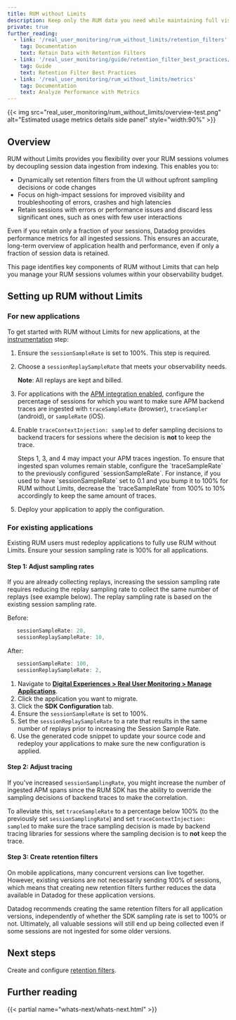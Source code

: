 ```yaml
---
title: RUM without Limits
description: Keep only the RUM data you need while maintaining full visibility of performance metrics for your applications.
private: true
further_reading:
  - link: '/real_user_monitoring/rum_without_limits/retention_filters'
    tag: Documentation
    text: Retain Data with Retention Filters
  - link: '/real_user_monitoring/guide/retention_filter_best_practices/'
    tag: Guide
    text: Retention Filter Best Practices
  - link: '/real_user_monitoring/rum_without_limits/metrics'
    tag: Documentation
    text: Analyze Performance with Metrics
---
```


{{< img src="real_user_monitoring/rum_without_limits/overview-test.png" alt="Estimated usage metrics details side panel" style="width:90%" >}}

## Overview

RUM without Limits provides you flexibility over your RUM sessions volumes by decoupling session data ingestion from indexing. This enables you to:

- Dynamically set retention filters from the UI without upfront sampling decisions or code changes
- Focus on high-impact sessions for improved visibility and troubleshooting of errors, crashes and high latencies
- Retain sessions with errors or performance issues and discard less significant ones, such as ones with few user interactions

Even if you retain only a fraction of your sessions, Datadog provides performance metrics for all ingested sessions. This ensures an accurate, long-term overview of application health and performance, even if only a fraction of session data is retained.

This page identifies key components of RUM without Limits that can help you manage your RUM sessions volumes within your observability budget.

## Setting up RUM without Limits

### For new applications

To get started with RUM without Limits for new applications, at the [instrumentation][1] step:

1. Ensure the `sessionSampleRate` is set to 100%. This step is required.

2. Choose a `sessionReplaySampleRate` that meets your observability needs.

   **Note**: All replays are kept and billed.
3. For applications with the [APM integration enabled][2], configure the percentage of sessions for which you want to make sure APM backend traces are ingested with `traceSampleRate` (browser), `traceSampler` (android), or `sampleRate` (iOS).

4. Enable `traceContextInjection: sampled` to defer sampling decisions to backend tracers for sessions where the decision is **not** to keep the trace.

   <div class="alert alert-warning">Steps 1, 3, and 4 may impact your APM traces ingestion. To ensure that ingested span volumes remain stable, configure the `traceSampleRate` to the previously configured `sessionSampleRate`. For instance, if you used to have `sessionSampleRate` set to 0.1 and you bump it to 100% for RUM without Limits, decrease the `traceSampleRate` from 100% to 10% accordingly to keep the same amount of traces.</div>

5. Deploy your application to apply the configuration.

### For existing applications
Existing RUM users must redeploy applications to fully use RUM without Limits. Ensure your session sampling rate is 100% for all applications.

#### Step 1: Adjust sampling rates
If you are already collecting replays, increasing the session sampling rate requires reducing the replay sampling rate to collect the same number of replays (see example below). The replay sampling rate is based on the existing session sampling rate.

Before:

```java
   sessionSampleRate: 20,
   sessionReplaySampleRate: 10,
```

After:

```java
   sessionSampleRate: 100,
   sessionReplaySampleRate: 2,
```

1. Navigate to [**Digital Experiences > Real User Monitoring > Manage Applications**][3].
1. Click the application you want to migrate.
1. Click the **SDK Configuration** tab.
1. Ensure the `sessionSampleRate` is set to 100%.
1. Set the `sessionReplaySampleRate` to a rate that results in the same number of replays prior to increasing the Session Sample Rate.
1. Use the generated code snippet to update your source code and redeploy your applications to make sure the new configuration is applied.

#### Step 2: Adjust tracing

If you've increased `sessionSamplingRate`, you might increase the number of ingested APM spans since the RUM SDK has the ability to override the sampling decisions of backend traces to make the correlation.

To alleviate this, set `traceSampleRate` to a percentage below 100% (to the previously set `sessionSamplingRate`) and set `traceContextInjection: sampled` to make sure the trace sampling decision is made by backend tracing libraries for sessions where the sampling decision is to **not** keep the trace.

#### Step 3: Create retention filters

On mobile applications, many concurrent versions can live together. However, existing versions are not necessarily sending 100% of sessions, which means that creating new retention filters further reduces the data available in Datadog for these application versions.

Datadog recommends creating the same retention filters for all application versions, independently of whether the SDK sampling rate is set to 100% or not. Ultimately, all valuable sessions will still end up being collected even if some sessions are not ingested for some older versions.

## Next steps

Create and configure [retention filters][4].

## Further reading

{{< partial name="whats-next/whats-next.html" >}}

[1]: /real_user_monitoring/browser/setup/
[2]: /real_user_monitoring/platform/connect_rum_and_traces/
[3]: https://app.datadoghq.com/rum/list
[4]: /real_user_monitoring/rum_without_limits/retention_filters